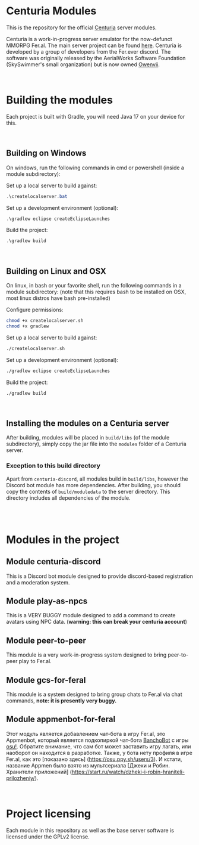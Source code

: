 # Centuria Modules
This is the repository for the official [Centuria](https://github.com/CPeers1/Centuria) server modules.

Centuria is a work-in-progress server emulator for the now-defunct MMORPG Fer.al. The main server project can be found [here](https://github.com/CPeers1/Centuria). Centuria is developed by a group of developers from the Fer.ever discord. The software was originally released by the AerialWorks Software Foundation (SkySwimmer's small organization) but is now owned [Owenvii](https://github.com/CPeers1).

<br/>


# Building the modules
Each project is built with Gradle, you will need Java 17 on your device for this.

<br/>


## Building on Windows
On windows, run the following commands in cmd or powershell (inside a module subdirectory):

Set up a local server to build against:
```powershell
.\createlocalserver.bat
```

Set up a development environment (optional):
```powershell
.\gradlew eclipse createEclipseLaunches
```

Build the project:
```powershell
.\gradlew build
```

<br/>

## Building on Linux and OSX
On linux, in bash or your favorite shell, run the following commands in a module subdirectory: (note that this requires bash to be installed on OSX, most linux distros have bash pre-installed)

Configure permissions:
```bash
chmod +x createlocalserver.sh
chmod +x gradlew
```

Set up a local server to build against:
```bash
./createlocalserver.sh
```

Set up a development environment (optional):
```bash
./gradlew eclipse createEclipseLaunches
```

Build the project:
```bash
./gradlew build
```

<br/>

## Installing the modules on a Centuria server
After building, modules will be placed in `build/libs` (of the module subdirectory), simply copy the jar file into the `modules` folder of a Centuria server.

### Exception to this build directory
Apart from `centuria-discord`, all modules build in `build/libs`, however the Discord bot module has more dependencies. After building, you should copy the contents of `build/moduledata` to the server directory. This directory includes all dependencies of the module.

<br/>
<br/>


# Modules in the project

## Module centuria-discord
This is a Discord bot module designed to provide discord-based registration and a moderation system.

## Module play-as-npcs
This is a VERY BUGGY module designed to add a command to create avatars using NPC data. (**warning: this can break your centuria account**)

## Module peer-to-peer
This module is a very work-in-progress system designed to bring peer-to-peer play to Fer.al.

## Module gcs-for-feral
This module is a system designed to bring group chats to Fer.al via chat commands, **note: it is presently very buggy.**
## Module appmenbot-for-feral
Этот модуль является добавлением чат-бота в игру Fer.al, это Appmenbot, который является подкопиркой чат-бота [BanchoBot](https://osu.ppy.sh/wiki/ru/BanchoBot) с игры [osu!](https://osu.ppy.sh/). Обратите внимание, что сам бот может заставить игру лагать, или наоборот он находится в разработке. Также, у бота нету профиля в игре Fer.al, как это [показано здесь] (https://osu.ppy.sh/users/3). И кстати, название Appmen было взято из мультсериала [Джеки и Робин. Хранители приложений] (https://start.ru/watch/dzheki-i-robin-hraniteli-prilozheniy/). 

<br/>

# Project licensing
Each module in this repository as well as the base server software is licensed under the GPLv2 license.

